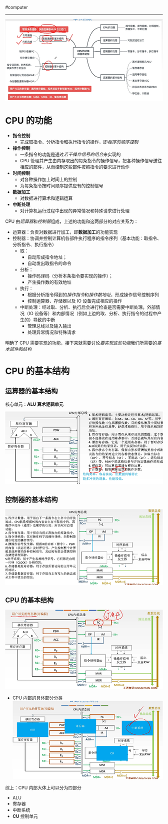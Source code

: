 #computer 

---
![](../img/Pasted%20image%2020231214105922.png)

# CPU 的功能

- **指令控制**
	- 完成取指令、分析指令和执行指令的操作，即*程序的顺序控制*
- **操作控制**
	- 一条指令的功能是通过*若干操作信号的组合*来实现的
	- CPU 管理并产生由内存取出的每条指令的操作信号，把各种操作信号送往相应的部件，从而控制这些部件按照指令的要求进行动作
- **时间控制**
	- 对各种操作加上时间上的控制
	- 为每条指令按时间顺序提供应有的控制信号
- **数据加工**
	- 对数据进行算术和逻辑运算
- **中断处理**
	- 对计算机运行过程中出现的异常情况和特殊请求进行处理

CPU 由*运算器*和*控制器*组成，上述的功能和这两部分的对应关系为：
- 运算器：负责对数据进行加工，即**数据加工**的功能实现
- 控制器：协调并控制计算机各部件执行程序的指令序列（基本功能：取指令、分析指令、执行指令）
	- 取：
		- 自动形成指令地址；
		- 自动发出取指令的命令
	- 分析：
		- 操作码译码（分析本条指令要实现的操作）；
		- 产生操作数的有效地址
	- 执行：
		- 根据分析指令得到的*操作指令*和*操作数地址*，形成操作信号控制序列
		- 控制运算器、存储器以及 IO 设备完成相应的操作
	- 中断处理：经过取、分析、执行后会进行检查是否需要中断处理。外部情况（IO 设备等）和内部情况（例如上边的取、分析、执行指令的过程中产生的）导致的中断
		- 管理总线以及输入输出
		- 处理异常情况和特殊请求

明确了 CPU 需要实现的功能，接下来就需要讨论*要实现这些功能*我们所需要的*基本部件和结构*

# CPU 的基本结构

## 运算器的基本结构

核心单元：**ALU 算术逻辑单元**

![](../img/Pasted%20image%2020231214105339.png)

## 控制器的基本结构

![](../img/Pasted%20image%2020231214105647.png)

## CPU 的基本结构

![](../img/Pasted%20image%2020231214105758.png)

- CPU 内部的具体部分分类
![](../img/Pasted%20image%2020231214105818.png)

综上：CPU 内部大体上可以分为四部分
- ALU
- 寄存器
- 中断系统
- **CU** 控制单元





